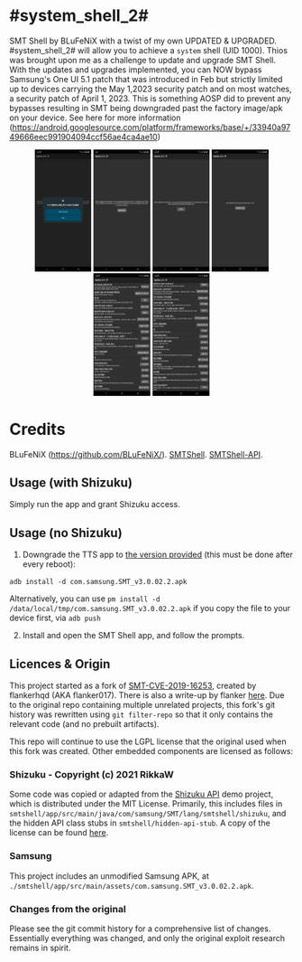 # #system_shell_2#

SMT Shell by BLuFeNiX with a twist of my own UPDATED & UPGRADED. #system_shell_2# will allow you to achieve a `system` shell (UID 1000). Thios was brought upon me as a challenge to update and upgrade SMT Shell. With the updates and upgrades implemented, you can NOW bypass Samsung's One UI 5.1 patch that was introduced in Feb but strictly limited up to devices carrying the May 1,2023 security patch and on most watches, a security patch of April 1, 2023. This is something AOSP did to prevent any bypasses resulting in SMT being downgraded past the factory image/apk on your device. See here for more information (https://android.googlesource.com/platform/frameworks/base/+/33940a9749666eec991904094ccf56ae4ca4ae10)



<div align="center">
    <img src="screenshots/ss1.png" width="20%" />
    <img src="screenshots/ss2.png" width="20%" /> 
    <img src="screenshots/ss3.png" width="20%" />
    <img src="screenshots/ss4.png" width="20%" /> 
    <img src="screenshots/ss5.png" width="20%" /> 
    <img src="screenshots/ss6.png" width="20%" />  
</div>



# Credits
BLuFeNiX (https://github.com/BLuFeNiX/).
[SMTShell](https://github.com/BLuFeNiX/SMTShell/).
[SMTShell-API](https://github.com/BLuFeNiX/SMTShell-API/).




## Usage (with Shizuku)

Simply run the app and grant Shizuku access.

## Usage (no Shizuku)

1. Downgrade the TTS app to [the version provided](https://raw.githubusercontent.com/BLuFeNiX/SMTShell/master/smtshell/app/src/main/assets/com.samsung.SMT_v3.0.02.2.apk) (this must be done after every reboot):
```
adb install -d com.samsung.SMT_v3.0.02.2.apk
```
Alternatively, you can use `pm install -d /data/local/tmp/com.samsung.SMT_v3.0.02.2.apk` if you copy the file to your device first, via `adb push`

2. Install and open the SMT Shell app, and follow the prompts.

## Licences & Origin

This project started as a fork of [SMT-CVE-2019-16253](https://github.com/flankerhqd/vendor-android-cves/tree/master/SMT-CVE-2019-16253), created by flankerhqd (AKA flanker017). There is also a write-up by flanker [here](https://blog.flanker017.me/text-to-speech-speaks-pwned). Due to the original repo containing multiple unrelated projects, this fork's git history was rewritten using `git filter-repo` so that it only contains the relevant code (and no prebuilt artifacts).

This repo will continue to use the LGPL license that the original used when this fork was created. Other embedded components are licensed as follows:

### Shizuku - Copyright (c) 2021 RikkaW

Some code was copied or adapted from the [Shizuku API](https://github.com/RikkaApps/Shizuku-API) demo project, which is distributed under the MIT License. Primarily, this includes files in `smtshell/app/src/main/java/com/samsung/SMT/lang/smtshell/shizuku`, and the hidden API class stubs in `smtshell/hidden-api-stub`. A copy of the license can be found [here](https://github.com/RikkaApps/Shizuku-API/blob/master/LICENSE).

### Samsung

This project includes an unmodified Samsung APK, at `./smtshell/app/src/main/assets/com.samsung.SMT_v3.0.02.2.apk`.

### Changes from the original

Please see the git commit history for a comprehensive list of changes. Essentially everything was changed, and only the original exploit research remains in spirit.
